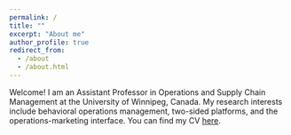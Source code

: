 ```yaml
---
permalink: /
title: ""
excerpt: "About me"
author_profile: true
redirect_from: 
  - /about
  - /about.html
---
```


Welcome! I am an Assistant Professor in Operations and Supply Chain Management at the University of Winnipeg, Canada. My research interests include behavioral operations management, two-sided platforms, and the operations-marketing interface. You can find my CV [here](https://drive.google.com/file/d/1WNe7PDFNZbSWAN1ox6WJETdUzFG9DUMs/view?usp=sharing).




